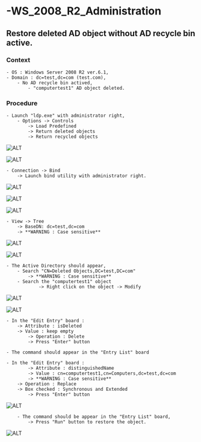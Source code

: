 # -WS_2008_R2_Administration

## Restore deleted AD object without AD recycle bin active.
### Context
	- OS : Windows Server 2008 R2 ver.6.1,
 	- Domain : dc=test,dc=com (test.com),
  		- No AD recycle bin actived,
    		- "computertest1" AD object deleted.
      
### Procedure
	- Launch "ldp.exe" with administrator right,
 		- Options -> Controls
   			-> Load Predefined
     		-> Return deleted objects
       		-> Return recycled objects

![ALT](/Referentiel/0_ldp_options_1.png)
  
![ALT](/Referentiel/1_ldp_options_2.png)

  	- Connection -> Bind
   		-> Launch bind utility with administrator right.

![ALT](/Referentiel/2_ldp_bind_1.png)

![ALT](/Referentiel/3_ldp_bind_2.png)

![ALT](/Referentiel/4_ldp_bind_3.png)

	- View -> Tree
 		-> BaseDN: dc=test,dc=com
   		-> **WARNING : Case sensitive** 

![ALT](/Referentiel/5_ldp_view_1.png)

![ALT](/Referentiel/6_ldp_view_2.png)

	- The Active Directory should appear,
 		- Search "CN=Deleted Objects,DC=test,DC=com"
   			-> **WARNING : Case sensitive** 
   		- Search the "computertest1" object
     			-> Right click on the object -> Modify
	
![ALT](/Referentiel/7_ldp_ad.png)

![ALT](/Referentiel/8_ldp_obj.png)

	- In the "Edit Entry" board :
 		-> Attribute : isDeleted
   		-> Value : keep empty
     		-> Operation : Delete
       		-> Press "Enter" button

  	- The command should appear in the "Entry List" board
   
   	- In the "Edit Entry" board :
    		-> Attribute : distinguishedName
      		-> Value : cn=computertest1,cn=Computers,dc=test,dc=com
			-> **WARNING : Case sensitive** 
		-> Operation : Replace
  		-> Box checked : Synchronous and Extended
    		-> Press "Enter" button

![ALT](/Referentiel/9_ldp_attributs.png)

      	- The command should be appear in the "Entry List" board,
       		-> Press "Run" button to restore the object.
      		
![ALT](/Referentiel/10_ldp_result.png)
